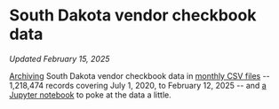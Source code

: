 # South Dakota vendor checkbook data
_Updated February 15, 2025_

[Archiving](get_latest_data.py) South Dakota vendor checkbook data in [monthly CSV files](data) -- 1,218,474 records covering July 1, 2020, to February 12, 2025 -- and [a Jupyter notebook](Analyze%20checkbook%20data.ipynb) to poke at the data a little.
